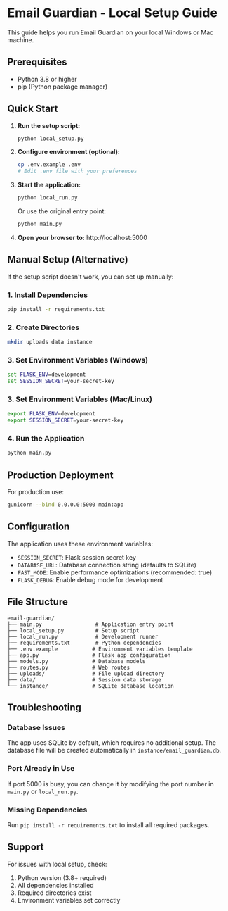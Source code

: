 
# Email Guardian - Local Setup Guide

This guide helps you run Email Guardian on your local Windows or Mac machine.

## Prerequisites

- Python 3.8 or higher
- pip (Python package manager)

## Quick Start

1. **Run the setup script:**
   ```bash
   python local_setup.py
   ```

2. **Configure environment (optional):**
   ```bash
   cp .env.example .env
   # Edit .env file with your preferences
   ```

3. **Start the application:**
   ```bash
   python local_run.py
   ```
   
   Or use the original entry point:
   ```bash
   python main.py
   ```

4. **Open your browser to:** http://localhost:5000

## Manual Setup (Alternative)

If the setup script doesn't work, you can set up manually:

### 1. Install Dependencies
```bash
pip install -r requirements.txt
```

### 2. Create Directories
```bash
mkdir uploads data instance
```

### 3. Set Environment Variables (Windows)
```cmd
set FLASK_ENV=development
set SESSION_SECRET=your-secret-key
```

### 3. Set Environment Variables (Mac/Linux)
```bash
export FLASK_ENV=development
export SESSION_SECRET=your-secret-key
```

### 4. Run the Application
```bash
python main.py
```

## Production Deployment

For production use:

```bash
gunicorn --bind 0.0.0.0:5000 main:app
```

## Configuration

The application uses these environment variables:

- `SESSION_SECRET`: Flask session secret key
- `DATABASE_URL`: Database connection string (defaults to SQLite)
- `FAST_MODE`: Enable performance optimizations (recommended: true)
- `FLASK_DEBUG`: Enable debug mode for development

## File Structure

```
email-guardian/
├── main.py                 # Application entry point
├── local_setup.py          # Setup script
├── local_run.py            # Development runner
├── requirements.txt        # Python dependencies
├── .env.example           # Environment variables template
├── app.py                 # Flask app configuration
├── models.py              # Database models
├── routes.py              # Web routes
├── uploads/               # File upload directory
├── data/                  # Session data storage
└── instance/              # SQLite database location
```

## Troubleshooting

### Database Issues
The app uses SQLite by default, which requires no additional setup. The database file will be created automatically in `instance/email_guardian.db`.

### Port Already in Use
If port 5000 is busy, you can change it by modifying the port number in `main.py` or `local_run.py`.

### Missing Dependencies
Run `pip install -r requirements.txt` to install all required packages.

## Support

For issues with local setup, check:
1. Python version (3.8+ required)
2. All dependencies installed
3. Required directories exist
4. Environment variables set correctly
